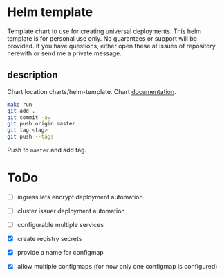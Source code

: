 # Helm template

Template chart to use for creating universal deployments. This helm template is for personal use only. No guarantees or support will be provided. If you have questions, either open these at issues of repository herewith or send me a private message.

## description

Chart location charts/helm-template. Chart [documentation](helm-template/README.md). 

```bash
make run
git add .
git commit -av
git push origin master
git tag <tag>
git push --tags
```

Push to `master` and add tag.

# ToDo
- [ ] ingress lets encrypt deployment automation
- [ ] cluster issuer deployment automation
- [ ] configurable multiple services

- [x] create registry secrets
- [x] provide a name for configmap
- [x] allow multiple configmaps (for now only one configmap is configured)